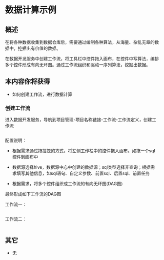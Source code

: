 # 数据计算示例

## 概述

在将各种数据收集到数据仓库后，需要通过编制各种算法，从海量、杂乱无章的数据中，挖掘出有价值的数据。

在数据开发服务中创建工作流，将工具栏中控件拖入画布，在控件中写算法，编排多个控件形成有向无环图。通过工作流组织和驱动一序列算法，挖掘出数据。

## 本内容你将获得

- 如何创建工作流，进行数据计算

### 创建工作流

进入数据开发服务，导航到项目管理-项目名称链接-工作流-工作流定义，创建工作流

<img :src="$withBase('/operation/data_dev_02.png')" style="zoom:45%">

配置说明：

- 根据需求通过拖拉拽的方式，将左侧工作栏中的控件拖入画布。如拖一个sql控件到画布中
- 数据源选择hive，数据源中心中创建的数据源；sql类型选择非查询；根据需求填写其他信息，如sql语句、自定义参数、前置sql、后置sql、前置任务

- 根据需求，将多个控件组织成工作流的有向无环图(DAG图)

最终形成如下工作流的DAG图

 工作流一：

<img :src="$withBase('/operation/data_dev_03.png')" style="zoom:53%">

工作流二：

<img :src="$withBase('/operation/data_dev_08.png')" style="zoom:50%">

## 其它

- 无